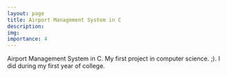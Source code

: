 ```yaml
---
layout: page
title: Airport Management System in C
description: 
img: 
importance: 4
---
```


Airport Management System in C. My first project in computer science. ;). I did during my first year of college.